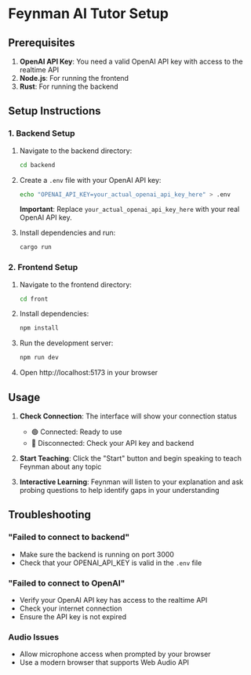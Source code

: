 # Feynman AI Tutor Setup

## Prerequisites

1. **OpenAI API Key**: You need a valid OpenAI API key with access to the realtime API
2. **Node.js**: For running the frontend
3. **Rust**: For running the backend

## Setup Instructions

### 1. Backend Setup

1. Navigate to the backend directory:
   ```bash
   cd backend
   ```

2. Create a `.env` file with your OpenAI API key:
   ```bash
   echo "OPENAI_API_KEY=your_actual_openai_api_key_here" > .env
   ```
   
   **Important**: Replace `your_actual_openai_api_key_here` with your real OpenAI API key.

3. Install dependencies and run:
   ```bash
   cargo run
   ```

### 2. Frontend Setup

1. Navigate to the frontend directory:
   ```bash
   cd front
   ```

2. Install dependencies:
   ```bash
   npm install
   ```

3. Run the development server:
   ```bash
   npm run dev
   ```

4. Open http://localhost:5173 in your browser

## Usage

1. **Check Connection**: The interface will show your connection status
   - 🟢 Connected: Ready to use
   - 🔴 Disconnected: Check your API key and backend

2. **Start Teaching**: Click the "Start" button and begin speaking to teach Feynman about any topic

3. **Interactive Learning**: Feynman will listen to your explanation and ask probing questions to help identify gaps in your understanding

## Troubleshooting

### "Failed to connect to backend"
- Make sure the backend is running on port 3000
- Check that your OPENAI_API_KEY is valid in the `.env` file

### "Failed to connect to OpenAI"
- Verify your OpenAI API key has access to the realtime API
- Check your internet connection
- Ensure the API key is not expired

### Audio Issues
- Allow microphone access when prompted by your browser
- Use a modern browser that supports Web Audio API